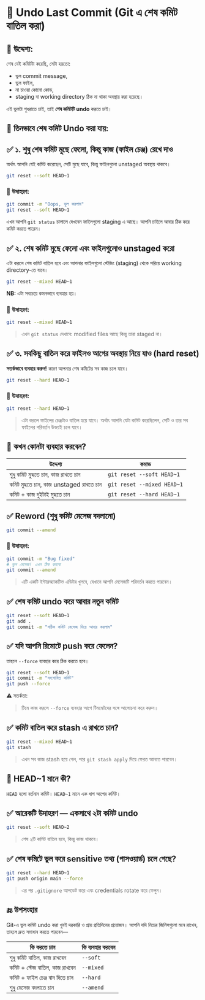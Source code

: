 # 🔄 Undo Last Commit (Git এ শেষ কমিট বাতিল করা)

## 📌 উদ্দেশ্য:

শেষ যেই কমিটটা করেছি, সেটা হয়তো:

* ভুল commit message,
* ভুল ফাইল,
* না চাওয়া কোনো কোড,
* staging বা working directory ঠিক না থাকা অবস্থায় করা হয়েছে।

এই ভুলটা শুধরাতে চাই, তাই **শেষ কমিটটি undo** করতে চাই।

## 🧭 তিনভাবে শেষ কমিট Undo করা যায়:

## ✅ ১. শুধু শেষ কমিট মুছে ফেলো, কিন্তু কাজ (ফাইল চেঞ্জ) রেখে দাও

অর্থাৎ আপনি যেই কমিট করেছেন, সেটি মুছে যাবে, কিন্তু ফাইলগুলো unstaged অবস্থায় থাকবে।

```bash
git reset --soft HEAD~1
```

### 🎯 উদাহরণ:

```bash
git commit -m "Oops, ভুল করলাম"
git reset --soft HEAD~1
```

এখন আপনি `git status` চালালে দেখবেন ফাইলগুলো staging এ আছে। আপনি চাইলে আবার ঠিক করে কমিট করতে পারেন।

## ✅ ২. শেষ কমিট মুছে ফেলো এবং ফাইলগুলোও unstaged করো

এটা করলে শেষ কমিট বাতিল হবে এবং আপনার ফাইলগুলো স্টেজিং (staging) থেকে সরিয়ে working directory-তে যাবে।

```bash
git reset --mixed HEAD~1
```

**NB:** এটা সবচেয়ে কমনভাবে ব্যবহার হয়।

### 🎯 উদাহরণ:

```bash
git reset --mixed HEAD~1
```

> এখন `git status` দেখাবে: modified files আছে কিন্তু তারা staged না।

## ✅ ৩. সবকিছু বাতিল করে ফাইলও আগের অবস্থায় নিয়ে যাও (hard reset)

**সতর্কভাবে ব্যবহার করুন!** কারণ আপনার শেষ কমিটের সব কাজ চলে যাবে।

```bash
git reset --hard HEAD~1
```

### 🎯 উদাহরণ:

```bash
git reset --hard HEAD~1
```

> এটা করলে ফাইলের চেঞ্জটাও বাতিল হয়ে যাবে। অর্থাৎ আপনি যেটা কমিট করেছিলেন, সেটি ও তার সব ফাইলের পরিবর্তন উভয়ই চলে যাবে।

## 🧪 কখন কোনটা ব্যবহার করবেন?

| উদ্দেশ্য                               | কমান্ড                     |
| -------------------------------------- | -------------------------- |
| শুধু কমিট মুছতে চান, কাজ রাখতে চান     | `git reset --soft HEAD~1`  |
| কমিট মুছতে চান, কাজ unstaged রাখতে চান | `git reset --mixed HEAD~1` |
| কমিট + কাজ দুইটাই মুছতে চান            | `git reset --hard HEAD~1`  |


## ✅ Reword (শুধু কমিট মেসেজ বদলানো)

```bash
git commit --amend
```

### 🎯 উদাহরণ:

```bash
git commit -m "Bug fixed"
# ভুল মেসেজ! এখন ঠিক করবো
git commit --amend
```

> এটি একটি ইন্টারঅ্যাকটিভ এডিটর খুলবে, যেখানে আপনি মেসেজটি পরিবর্তন করতে পারবেন।

## ✅ শেষ কমিট undo করে আবার নতুন কমিট

```bash
git reset --soft HEAD~1
git add .
git commit -m "সঠিক কমিট মেসেজ দিয়ে আবার করলাম"
```

## ✅ যদি আপনি রিমোটে push করে ফেলেন?

তাহলে `--force` ব্যবহার করে ঠিক করতে হবে।

```bash
git reset --soft HEAD~1
git commit -m "সংশোধিত কমিট"
git push --force
```

⚠️ সতর্কতা:

> টিমে কাজ করলে `--force` ব্যবহার আগে টিমমেটদের সঙ্গে আলোচনা করে করুন।

## ✅ কমিট বাতিল করে stash এ রাখতে চান?

```bash
git reset --mixed HEAD~1
git stash
```

> এখন সব কাজ stash হয়ে গেল, পরে `git stash apply` দিয়ে ফেরত আনতে পারবেন।

## 🧠 HEAD\~1 মানে কী?

`HEAD` হলো বর্তমান কমিট। `HEAD~1` মানে এক ধাপ আগের কমিট।

## ✅ আরেকটি উদাহরণ — একসাথে ২টা কমিট undo

```bash
git reset --soft HEAD~2
```

> শেষ ২টি কমিট বাতিল হবে, কিন্তু কাজ থাকবে।

## ✅ শেষ কমিটে ভুল করে sensitive তথ্য (পাসওয়ার্ড) চলে গেছে?

```bash
git reset --hard HEAD~1
git push origin main --force
```

> এর পর `.gitignore` আপডেট করে এবং credentials rotate করে ফেলুন।

## 🔚 উপসংহার

Git-এ ভুল কমিট undo করা খুবই দরকারি ও প্রায় প্রতিদিনের প্রয়োজন। আপনি যদি নিচের জিনিসগুলো মনে রাখেন, তাহলে দ্রুত সমাধান করতে পারবেন—

| কি করতে চান                    | কি ব্যবহার করবেন |
| ------------------------------ | ---------------- |
| শুধু কমিট বাতিল, কাজ রাখবেন    | `--soft`         |
| কমিট + স্টেজ বাতিল, কাজ রাখবেন | `--mixed`        |
| কমিট + ফাইল চেঞ্জ বাদ দিতে চান | `--hard`         |
| শুধু মেসেজ বদলাতে চান          | `--amend`        |

